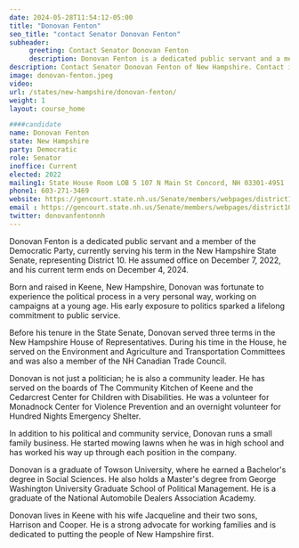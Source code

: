 ```yaml
---
date: 2024-05-28T11:54:12-05:00
title: "Donovan Fenton"
seo_title: "contact Senator Donovan Fenton"
subheader:
     greeting: Contact Senator Donovan Fenton
     description: Donovan Fenton is a dedicated public servant and a member of the Democratic Party, currently serving his term in the New Hampshire State Senate, representing District 10. He assumed office on December 7, 2022, and his current term ends on December 4, 2024.
description: Contact Senator Donovan Fenton of New Hampshire. Contact information for Donovan Fenton includes email address, phone number, and mailing address.
image: donovan-fenton.jpeg
video:
url: /states/new-hampshire/donovan-fenton/
weight: 1
layout: course_home

####candidate
name: Donovan Fenton
state: New Hampshire
party: Democratic
role: Senator
inoffice: Current
elected: 2022
mailing1: State House Room LOB 5 107 N Main St Concord, NH 03301-4951
phone1: 603-271-3469
website: https://gencourt.state.nh.us/Senate/members/webpages/district10.aspx/
email : https://gencourt.state.nh.us/Senate/members/webpages/district10.aspx/
twitter: donovanfentonnh
---
```

Donovan Fenton is a dedicated public servant and a member of the Democratic Party, currently serving his term in the New Hampshire State Senate, representing District 10. He assumed office on December 7, 2022, and his current term ends on December 4, 2024.

Born and raised in Keene, New Hampshire, Donovan was fortunate to experience the political process in a very personal way, working on campaigns at a young age. His early exposure to politics sparked a lifelong commitment to public service.

Before his tenure in the State Senate, Donovan served three terms in the New Hampshire House of Representatives. During his time in the House, he served on the Environment and Agriculture and Transportation Committees and was also a member of the NH Canadian Trade Council.

Donovan is not just a politician; he is also a community leader. He has served on the boards of The Community Kitchen of Keene and the Cedarcrest Center for Children with Disabilities. He was a volunteer for Monadnock Center for Violence Prevention and an overnight volunteer for Hundred Nights Emergency Shelter.

In addition to his political and community service, Donovan runs a small family business. He started mowing lawns when he was in high school and has worked his way up through each position in the company.

Donovan is a graduate of Towson University, where he earned a Bachelor's degree in Social Sciences. He also holds a Master's degree from George Washington University Graduate School of Political Management. He is a graduate of the National Automobile Dealers Association Academy.

Donovan lives in Keene with his wife Jacqueline and their two sons, Harrison and Cooper. He is a strong advocate for working families and is dedicated to putting the people of New Hampshire first.
